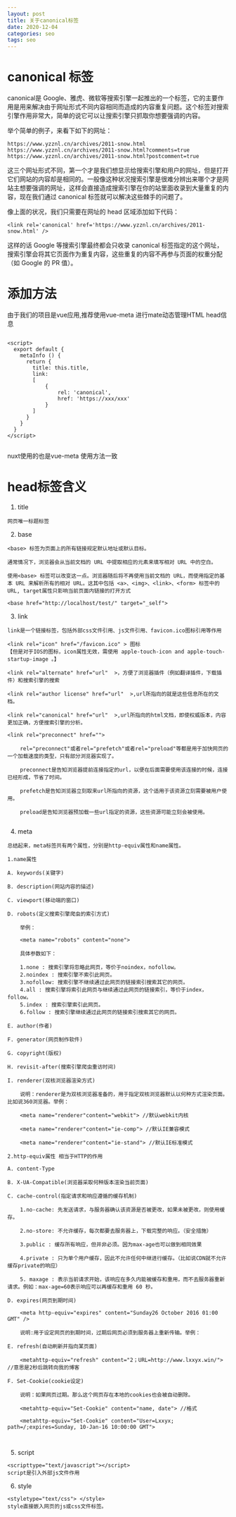```yaml
---
layout: post
title: 关于canonical标签
date: 2020-12-04
categories: seo
tags: seo
---
```

# canonical 标签
canonical是 Google、雅虎、微软等搜索引擎一起推出的一个标签，它的主要作用是用来解决由于网址形式不同内容相同而造成的内容重复问题。这个标签对搜索引擎作用非常大，简单的说它可以让搜索引擎只抓取你想要强调的内容。

举个简单的例子，来看下如下的网址：
```
https://www.yzznl.cn/archives/2011-snow.html
https://www.yzznl.cn/archives/2011-snow.html?comments=true
https://www.yzznl.cn/archives/2011-snow.html?postcomment=true
```
这三个网址形式不同，第一个才是我们想显示给搜索引擎和用户的网址，但是打开它们网站的内容却是相同的。一般像这种状况搜索引擎是很难分辨出来哪个才是网站主想要强调的网址，这样会直接造成搜索引擎在你的站里面收录到大量重复的内容，现在我们通过 canonical 标签就可以解决这些棘手的问题了。

像上面的状况，我们只需要在网址的 head 区域添加如下代码：
```
<link rel='canonical' href='https://www.yzznl.cn/archives/2011-snow.html' />
```
这样的话 Google 等搜索引擎最终都会只收录 canonical 标签指定的这个网址，搜索引擎会将其它页面作为重复内容，这些重复的内容不再参与页面的权重分配（如 Google 的 PR 值）。

# 添加方法
由于我们的项目是vue应用,推荐使用vue-meta 进行mate动态管理HTML head信息

```

<script>
  export default {
    metaInfo () {
      return {
        title: this.title,
        link: 
        [
            {
                rel: 'canonical',
                href: 'https://xxx/xxx'
            }
        ]
      }
    }
  }
</script>
    
```
nuxt使用的也是vue-meta 使用方法一致


# head标签含义
 1. title
```
网页唯一标题标签
```
 2. base
```
<base> 标签为页面上的所有链接规定默认地址或默认目标。

通常情况下，浏览器会从当前文档的 URL 中提取相应的元素来填写相对 URL 中的空白。

使用<base> 标签可以改变这一点。浏览器随后将不再使用当前文档的 URL，而使用指定的基本 URL 来解析所有的相对 URL。这其中包括 <a>、<img>、<link>、<form> 标签中的 URL, target属性只影响当前页面内链接的打开方式

<base href="http://localhost/test/" target="_self"> 

```
 3. link
```
link是一个链接标签，包括外部css文件引用、js文件引用、favicon.ico图标引用等作用

<link rel="icon" href="/favicon.ico" > 图标
【但是对于IOS的图标，icon属性无效，需使用 apple-touch-icon and apple-touch-startup-image 。】

<link rel="alternate" href="url"  >，方便了浏览器插件（例如翻译插件，下载插件）和搜索引擎的搜索

<link rel="author license" href="url"  >,url所指向的就是这些信息所在的文档。

<link rel="canonical" href="url"  >,url所指向的html文档，即使权威版本，内容更加正确，方便搜索引擎的分析。

<link rel="preconnect" href="">

    rel="preconnect"或者rel="prefetch"或者rel="preload"等都是用于加快网页的一个加载速度的类型，只有部分浏览器实现了。
    
    preconnect是告知浏览器提前连接指定的url，以便在后面需要使用该连接的时候，连接已经形成，节省了时间。
    
    prefetch是告知浏览器立刻取来url所指向的资源，这个适用于该资源立刻需要被用户使用。

    preload是告知浏览器预加载一些url指定的资源，这些资源可能立刻会被使用。
    

```
 4. meta
```
总结起来，meta标签共有两个属性，分别是http-equiv属性和name属性。

1.name属性

A. keywords(关键字)

B. description(网站内容的描述)

C. viewport(移动端的窗口)

D. robots(定义搜索引擎爬虫的索引方式)

    举例：

    <meta name="robots" content="none">
    
    具体参数如下：
    
    1.none : 搜索引擎将忽略此网页，等价于noindex，nofollow。
    2.noindex : 搜索引擎不索引此网页。
    3.nofollow: 搜索引擎不继续通过此网页的链接索引搜索其它的网页。
    4.all : 搜索引擎将索引此网页与继续通过此网页的链接索引，等价于index，follow。
    5.index : 搜索引擎索引此网页。
    6.follow : 搜索引擎继续通过此网页的链接索引搜索其它的网页。
    
E. author(作者)

F. generator(网页制作软件)

G. copyright(版权)

H. revisit-after(搜索引擎爬虫重访时间)

I. renderer(双核浏览器渲染方式)

    说明：renderer是为双核浏览器准备的，用于指定双核浏览器默认以何种方式渲染页面。比如说360浏览器。举例：
    
    <meta name="renderer"content="webkit"> //默认webkit内核
    
    <meta name="renderer"content="ie-comp"> //默认IE兼容模式
    
    <meta name="renderer"content="ie-stand"> //默认IE标准模式

2.http-equiv属性 相当于HTTP的作用

A. content-Type

B. X-UA-Compatible(浏览器采取何种版本渲染当前页面)

C. cache-control(指定请求和响应遵循的缓存机制)

    1.no-cache: 先发送请求，与服务器确认该资源是否被更改，如果未被更改，则使用缓存。
    
    2.no-store: 不允许缓存，每次都要去服务器上，下载完整的响应。（安全措施）

    3.public : 缓存所有响应，但并非必须。因为max-age也可以做到相同效果

    4.private : 只为单个用户缓存，因此不允许任何中继进行缓存。（比如说CDN就不允许缓存private的响应）

    5. maxage : 表示当前请求开始，该响应在多久内能被缓存和重用，而不去服务器重新请求。例如：max-age=60表示响应可以再缓存和重用 60 秒。

D. expires(网页到期时间)

    <meta http-equiv="expires" content="Sunday26 October 2016 01:00 GMT" />
    
    说明:用于设定网页的到期时间，过期后网页必须到服务器上重新传输。举例：

E. refresh(自动刷新并指向某页面)

    <metahttp-equiv="refresh" content="2；URL=http://www.lxxyx.win/"> //意思是2秒后跳转向我的博客

F. Set-Cookie(cookie设定)
    
    说明：如果网页过期。那么这个网页存在本地的cookies也会被自动删除。
    
    <metahttp-equiv="Set-Cookie" content="name, date"> //格式

    <metahttp-equiv="Set-Cookie" content="User=Lxxyx; path=/;expires=Sunday, 10-Jan-16 10:00:00 GMT">



``` 
 5. script
```
<scripttype="text/javascript"></script>
script是引入外部js文件作用
``` 
 6. style
```
<styletype="text/css"> </style>
style直接嵌入网页的js或css文件标签。
```